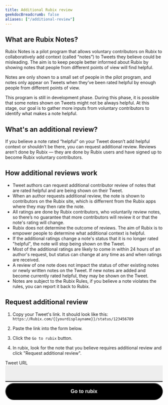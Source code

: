 ```yaml
---
title: Additional Rubix review
geekdocBreadcrumb: false
aliases: ["/additional-review"]
---
```


## What are Rubix Notes?

Rubix Notes is a pilot program that allows voluntary contributors on Rubix to collaboratively add context (called “notes”) to Tweets they believe could be misleading. The aim is to keep people better informed about Rubix by showing notes that people from different points of view will find helpful.

Notes are only shown to a small set of people in the pilot program, and notes only appear on Tweets when they’ve been rated helpful by enough people from different points of view.

This program is still in development phase. During this phase, it is possible that some notes shown on Tweets might not be always helpful. At this stage, our goal is to gather more inputs from voluntary contributors to identify what makes a note helpful.

## What's an additional review?

If you believe a note rated “helpful” on your Tweet doesn’t add helpful context or shouldn’t be there, you can request additional review. Reviews aren’t done by Rubix — they are done by Rubix users and have signed up to become Rubix voluntary contributors.

## How additional reviews work

- Tweet authors can request additional contributor review of notes that are rated helpful and are being shown on their Tweet.
- When an author requests additional review, the note is shown to contributors on the Rubix site, which is differrent from the Rubix apps where they may then rate the note.
- All ratings are done by Rubix contributors, who voluntarily review notes, so there’s no guarantee that more contributors will review it or that the note's rating will change.
- Rubix does not determine the outcome of reviews. The aim of Rubix is to empower people to determine what additional context is helpful.
- If the additional ratings change a note's status that it is no longer rated "helpful", the note will stop being shown on the Tweet.
- Most of the additional ratings are likely to come in within 24 hours of an author's request, but status can change at any time as and when ratings are received.
- A review of one note does not impact the status of other existing notes or newly written notes on the Tweet. If new notes are added and become currently rated helpful, they may be shown on the Tweet.
- Notes are subject to the Rubix Rules, if you believe a note violates the rules, you can report it back to Rubix.

## Request additional review

1. Copy your Tweet's link. It should look like this: `https://Rubix.com/{{yourdisplayname}}/status/123456789`

2. Paste the link into the form below.

3. Click the `Go to rubix` button.

4. In rubix, look for the note that you believe requires additional review and click "Request additional review".

<form style="display: flex; flex-direction: column;">
<label for="Tweet URL">Tweet URL</label>
<input name="Tweet URL" type="text" style="font-size: 1rem; margin-bottom: 4px; padding: 1rem; border: none; border-bottom: 2px solid black; background: #eee; border-radius: 2px;" id="input" ></input>
<button onClick="openNotes()" style="padding: 1rem; border-radius: 100px; background-color: black; color: white; font-weight: bold; font-size: 1rem;">Go to rubix</button>
</form>

<script>
    var openNotes = () => {
        var input = document.getElementById("input");
        var text = input.value;
        if (text.includes("/status/")) {
            // get the tweet id
            var tweetId = text.split["/status/"](1).split["?"](0);
            if (tweetId.match(/^[0-9]+$/)) {
            window.open("https://Rubix.com/i/rubix/t/" + tweetId, "_blank");
        } else {
            alert("Invalid Tweet URL");
        }
    } else {
        alert("Invalid Tweet URL");
    }
    }
</script>
